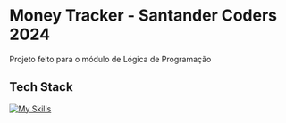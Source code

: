 # Money Tracker - Santander Coders 2024

Projeto feito para o módulo de Lógica de Programação

## Tech Stack

[![My Skills](https://skillicons.dev/icons?i=js,html,css)](https://skillicons.dev)
